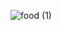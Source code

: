 ![food (1)](https://github.com/NtbAndroidDev/food_mvvm/assets/135935496/b75ef541-9d22-44ed-b9ff-7edfec7ce961)
